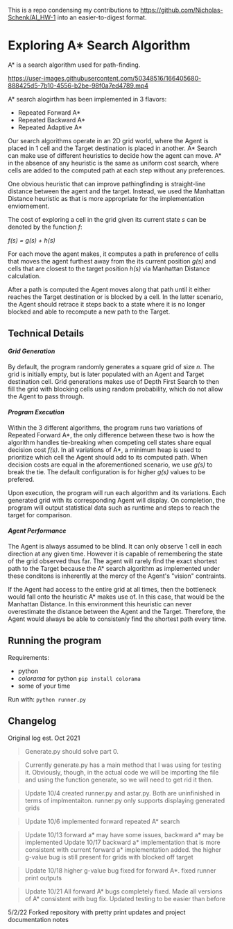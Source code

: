 This is a repo condensing my contributions to https://github.com/Nicholas-Schenk/AI_HW-1 into an easier-to-digest format. 

# Exploring A* Search Algorithm
A* is a search algorithm used for path-finding.

https://user-images.githubusercontent.com/50348516/166405680-888425d5-7b10-4556-b2be-98f0a7ed4789.mp4


A* search alogirthm has been implemented in 3 flavors: 
- Repeated Forward A*
- Repeated Backward A*
- Repeated Adaptive A*

Our search algorithms operate in an 2D grid world, where the Agent is placed in 1 cell and the Target destination is placed in another.
A* Search can make use of different heuristics to decide how the agent can move. A* in the absence of any heuristic is the same as uniform cost search, where cells are added to the computed path at each step without any preferences. 

One obvious heuristic that can improve pathingfinding is straight-line distance between the agent and the target. Instead, we used the Manhattan Distance heuristic as that is more appropriate for the implementation enviornement.

The cost of exploring a cell in the grid given its current state *s* can be denoted by the function *f*:

*f(s) = g(s) + h(s)*

For each move the agent makes, it computes a path in preference of cells that moves the agent furthest away from the its current position *g(s)* and cells that are closest to the target position *h(s)* via Manhattan Distance calculation.

After a path is computed the Agent moves along that path until it either reaches the Target destination or is blocked by a cell. In the latter scenario, the Agent should retrace it steps back to a state where it is no longer blocked and able to recompute a new path to the Target.

## Technical Details

#### *Grid Generation*

By default, the program randomly generates a square grid of size *n*. The grid is initially empty, but is later populated with an Agent and Target destination cell. Grid generations makes use of Depth First Search to then fill the grid with blocking cells using random probability, which do not allow the Agent to pass through. 

#### *Program Execution*

Within the 3 different algorithms, the program runs two variations of Repeated Forward A*, the only difference between these two is how the algorithm handles tie-breaking when competing cell states share equal decision cost *f(s)*. In all variations of A*, a minimum heap is used to prioritize which cell the Agent should add to its computed path. When decision costs are equal in the aforementioned scenario, we use *g(s)* to break the tie. The default configuration is for higher *g(s)* values to be prefered.

Upon execution, the program will run each algorithm and its variations. Each generated grid with its corresponding Agent will display. On completion, the program will output statistical data such as runtime and steps to reach the target for comparison.

#### *Agent Performance*

The Agent is always assumed to be blind. It can only observe 1 cell in each direction at any given time. However it is capable of remembering the state of the grid observed thus far. The agent will rarely find the exact shortest path to the Target because the A* search algorithm as implemented under these conditons is inherently at the mercy of the Agent's "vision" contraints. 

If the Agent had access to the entire grid at all times, then the bottleneck would fall onto the heuristic A* makes use of. In this case, that would be the Manhattan Distance. In this environment this heuristic can never overestimate the distance between the Agent and the Target. Therefore, the Agent would always be able to consistenly find the shortest path every time.

## Running the program

Requirements:
- python
- *colorama* for python `pip install colorama`
- some of your time

Run with:
`python runner.py`

## Changelog

Original log est. Oct 2021
>Generate.py should solve part 0.

>Currently generate.py has a main method that I was using for testing it. Obviously, though, in the actual code we will be importing the file and using the function generate, so we will need to get rid it then.

>Update 10/4 created runner.py and astar.py. Both are uninfinished in terms of implmentaiton. runner.py only supports displaying generated grids

>Update 10/6 implemented forward repeated A* search

>Update 10/13 forward a* may have some issues, backward a* may be implemented
>Update 10/17 backward a* implementation that is more consistent with current forward a* implementation added. the higher g-value bug is still present for grids with blocked off target

>Update 10/18 higher g-value bug fixed for forward A*. fixed runner print outputs

>Update 10/21 All forward A* bugs completely fixed. Made all versions of A* consistent with bug fix. Updated testing to be easier than before

5/2/22 Forked repository with pretty print updates and project documentation notes
